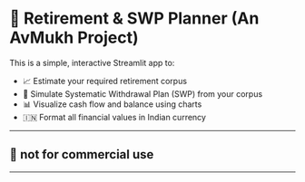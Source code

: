 # 🧓 Retirement & SWP Planner (An AvMukh Project)

This is a simple, interactive Streamlit app to:

- 📈 Estimate your required retirement corpus
- 💸 Simulate Systematic Withdrawal Plan (SWP) from your corpus
- 📊 Visualize cash flow and balance using charts
- 🇮🇳 Format all financial values in Indian currency

---

## 🚀 not for commercial use

---


